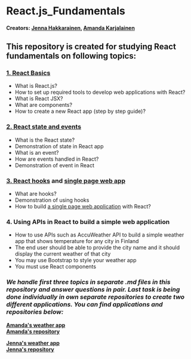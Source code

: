 # React.js_Fundamentals  

#### Creators: [Jenna Hakkarainen](https://github.com/jenhakk), [Amanda Karjalainen](https://github.com/amakarj)  
  
## This repository is created for studying React fundamentals on following topics:

### [1. React Basics](https://github.com/jenhakk/React.js_Fundamentals/blob/main/Basics.md)
  - What is React.js?
  - How to set up required tools to develop web applications with React?
  - What is React JSX?
  - What are components?
  - How to create a new React app (step by step guide)?
  

### [2. React state and events](https://github.com/jenhakk/React.js_Fundamentals/blob/main/State_and_events.md)
  - What is the React state?
  - Demonstration of state in React app
  - What is an event?
  - How are events handled in React?
  - Demonstration of event in React

### [3. React hooks](https://github.com/jenhakk/React.js_Fundamentals/blob/main/Hooks.md) and [single page web app](https://github.com/jenhakk/React.js_Fundamentals/blob/main/Single_page_app.md)
  - What are hooks?
  - Demonstration of using hooks
  - How to build [a single page web application](https://github.com/jenhakk/React.js_Fundamentals/blob/main/Single_page_app.md) with React?

### 4. Using APIs in React to build a simple web application
  - How to use APIs such as AccuWeather API to build a simple weather app that shows temperature for any city in Finland
  - The end user should be able to provide the city name and it should display the current weather of that city
  - You may use Bootstrap to style your weather app
  - You must use React components

### *We handle first three topics in separate .md files in this repository and answer questions in pair. Last task is being done individually in own separate repositories to create two different applications. You can find applications and repositories below:*

[**Amanda's weather app**](https://amakarj.github.io/react-weather-app)  
[**Amanda's repository**](https://github.com/amakarj/react-weather-app)    

[**Jenna's weather app**](https://jenhakk.github.io/react-weather-app)  
[**Jenna's repository**](https://github.com/jenhakk/react-weather-app)

